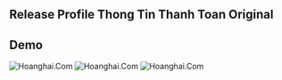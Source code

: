 ## Release Profile Thong Tin Thanh Toan Original

## Demo
![Hoanghai.Com](https://i.imgur.com/c46hUFg.png)
![Hoanghai.Com](https://i.imgur.com/Whsh9FV.png)
![Hoanghai.Com](https://i.imgur.com/DU2oq6L.jpeg)

